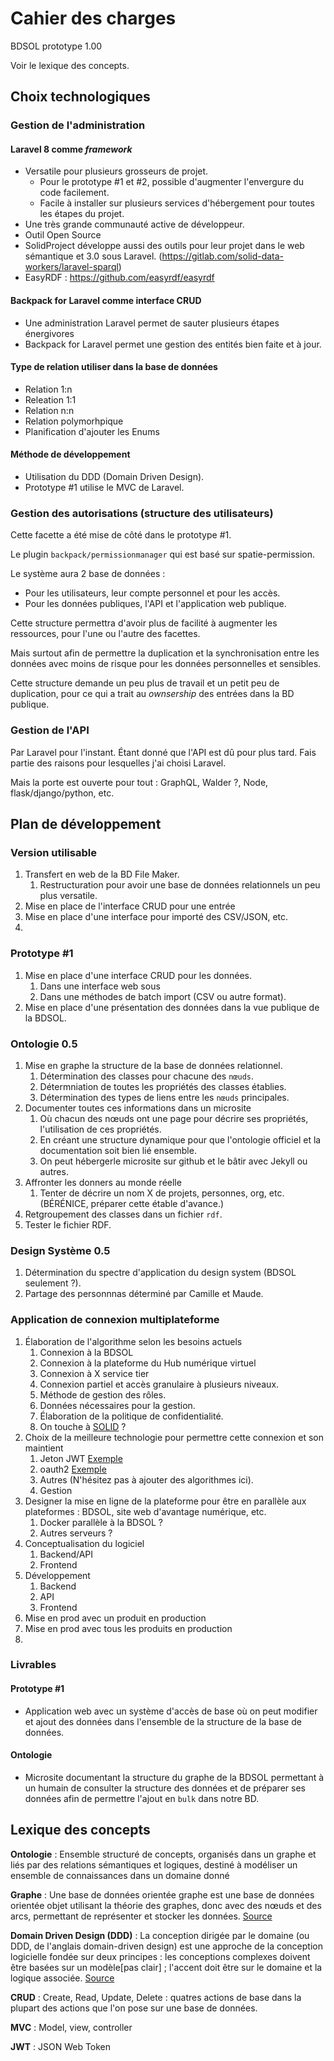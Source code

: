 # Cahier des charges
BDSOL prototype 1.00

Voir le lexique des concepts.


## Choix technologiques

### Gestion de l'administration

#### Laravel 8 comme *framework*
- Versatile pour plusieurs grosseurs de projet.
    - Pour le prototype #1 et #2, possible d'augmenter l'envergure du code facilement.
    - Facile à installer sur plusieurs services d'hébergement pour toutes les étapes du projet.
- Une très grande communauté active de développeur.
- Outil Open Source
- SolidProject développe aussi des outils pour leur projet dans le web sémantique et 3.0 sous Laravel. (https://gitlab.com/solid-data-workers/laravel-sparql)
- EasyRDF : https://github.com/easyrdf/easyrdf

#### Backpack for Laravel comme interface CRUD
- Une administration Laravel permet de sauter plusieurs étapes énergivores
- Backpack for Laravel permet une gestion des entités bien faite et à jour.

#### Type de relation utiliser dans la base de données
- Relation 1:n
- Releation 1:1
- Relation n:n
- Relation polymorhpique
- Planification d'ajouter les Enums

#### Méthode de développement
- Utilisation du DDD (Domain Driven Design).
- Prototype #1 utilise le MVC de Laravel.


### Gestion des autorisations (structure des utilisateurs)
Cette facette a été mise de côté dans le prototype #1.

Le plugin `backpack/permissionmanager` qui est basé sur spatie-permission.

Le système aura 2 base de données :

- Pour les utilisateurs, leur compte personnel et pour les accès.
- Pour les données publiques, l'API et l'application web publique.

Cette structure permettra d'avoir plus de facilité à augmenter les ressources, pour l'une ou l'autre des facettes.

Mais surtout afin de permettre la duplication et la synchronisation entre les données avec moins de risque pour les données personnelles et sensibles.

Cette structure demande un peu plus de travail et un petit peu de duplication, pour ce qui a trait au *ownsership* des entrées dans la BD publique.



### Gestion de l'API

Par Laravel pour l'instant. Étant donné que l'API est dû pour plus tard. Fais partie des raisons pour lesquelles j'ai choisi Laravel.

Mais la porte est ouverte pour tout : GraphQL, Walder ?, Node, flask/django/python, etc.


## Plan de développement

### Version utilisable
1. Transfert en web de la BD File Maker.
   1. Restructuration pour avoir une base de données relationnels un peu plus versatile.
2. Mise en place de l'interface CRUD pour une entrée
3. Mise en place d'une interface pour importé des CSV/JSON, etc.
4. 

### Prototype #1

1. Mise en place d'une interface CRUD  pour les données.
    1. Dans une interface web sous
    2. Dans une méthodes de batch import (CSV ou autre format).
2. Mise en place d'une présentation des données dans la vue publique de la BDSOL.

### Ontologie 0.5
1. Mise en graphe la structure de la base de données relationnel.
   1. Détermination des classes pour chacune des `nœuds`.
   3. Détermniation de toutes les propriétés des classes établies.
   2. Détermination des types de liens entre les `nœuds` principales.
2. Documenter toutes ces informations dans un microsite
    1. Où chacun des nœuds ont une page pour décrire ses propriétés, l'utilisation de ces propriétés.
    2. En créant une structure dynamique pour que l'ontologie officiel et la documentation soit bien lié ensemble.
    3. On peut hébergerle microsite sur github et le bâtir avec Jekyll ou autres.
3. Affronter les donners au monde réelle
   1. Tenter de décrire un nom X de projets, personnes, org, etc. (BÉRÉNICE, préparer cette étable d'avance.)
4. Retgroupement des classes dans un fichier `rdf`.
5. Tester le fichier RDF.

### Design Système 0.5
1. Détermination du spectre d'application du design system (BDSOL seulement ?).
2. Partage des personnnas déterminé par Camille et Maude.

### Application de connexion multiplateforme
1. Élaboration de l'algorithme selon les besoins actuels
    1. Connexion à la BDSOL
    2. Connexion à la plateforme du Hub numérique virtuel
    3. Connexion à X service tier
    4. Connexion partiel et accès granulaire à plusieurs niveaux.
    5. Méthode de gestion des rôles.
    6. Données nécessaires pour la gestion.
    7. Élaboration de la politique de confidentialité.
    8. On touche à [SOLID](https://inrupt.com/solid/) ?
2. Choix de la meilleure technologie pour permettre cette connexion et son maintient
    1. Jeton JWT [Exemple](https://www.vaadata.com/blog/fr/jetons-jwt-et-securite-principes-et-cas-dutilisation/)
    2. oauth2 [Exemple](https://medium.com/google-cloud/understanding-oauth2-and-building-a-basic-authorization-server-of-your-own-a-beginners-guide-cf7451a16f66)
    3. Autres (N'hésitez pas à ajouter des algorithmes ici).
    4. Gestion
3. Designer la mise en ligne de la plateforme pour être en parallèle aux plateformes : BDSOL, site web d'avantage numérique, etc.
    1. Docker parallèle à la BDSOL ?
    2. Autres serveurs ?
4. Conceptualisation du logiciel
    1. Backend/API
    2. Frontend
5. Développement
    1. Backend
    2. API
    3. Frontend
6. Mise en prod avec un produit en production
7. Mise en prod avec tous les produits en production
8. 
### Livrables

#### Prototype #1
- Application web avec un système d'accès de base où on peut modifier et ajout des données dans l'ensemble de la structure de la base de données.

#### Ontologie
- Microsite documentant la structure du graphe de la BDSOL permettant à un humain de consulter la structure des données et de préparer ses données afin de permettre l'ajout en `bulk`  dans notre BD.


## Lexique des concepts

**Ontologie** :
Ensemble structuré de concepts, organisés dans un graphe et liés par des relations sémantiques et logiques, destiné à modéliser un ensemble de connaissances dans un domaine donné

**Graphe** : Une base de données orientée graphe est une base de données orientée objet utilisant la théorie des graphes, donc avec des nœuds et des arcs, permettant de représenter et stocker les données. [Source](https://fr.wikipedia.org/wiki/Base_de_donn%C3%A9es_orient%C3%A9e_graphe)

**Domain Driven Design (DDD)** : La conception dirigée par le domaine (ou DDD, de l'anglais domain-driven design) est une approche de la conception logicielle fondée sur deux principes : les conceptions complexes doivent être basées sur un modèle[pas clair] ; l'accent doit être sur le domaine et la logique associée. [Source](https://fr.wikipedia.org/wiki/Conception_pilot%C3%A9e_par_le_domaine)

**CRUD** : Create, Read, Update, Delete : quatres actions de base dans la plupart des actions que l'on pose sur une base de données.

**MVC** : Model, view, controller

**JWT** : JSON Web Token
